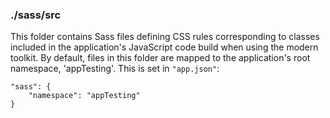 ### ./sass/src

This folder contains Sass files defining CSS rules corresponding to classes
included in the application's JavaScript code build when using the modern toolkit.
By default, files in this folder are mapped to the application's root namespace, 'appTesting'.
This is set in `"app.json"`:

    "sass": {
        "namespace": "appTesting"
    }